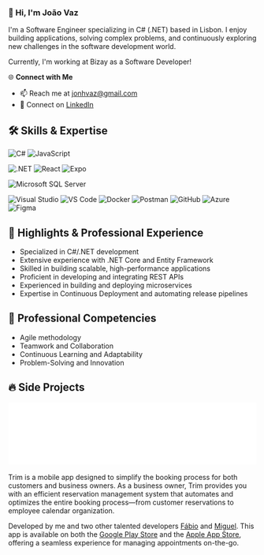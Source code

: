### **👋 Hi, I'm João Vaz**  

I'm a Software Engineer specializing in C# (.NET) based in Lisbon. I enjoy building applications, solving complex problems, and continuously exploring new challenges in the software development world.

Currently, I'm working at Bizay as a Software Developer!

🌐 **Connect with Me**  
- 📫 Reach me at [jonhvaz@gmail.com](mailto:jonhvaz@gmail.com)
- 🤝 Connect on [LinkedIn](https://www.linkedin.com/in/jo%C3%A3o-vaz-963794158/)



## 🛠️ **Skills & Expertise**  

![C#](https://img.shields.io/badge/C%23-informational?style=flat&logo=csharp&logoColor=white&color=512BD4) 
![JavaScript](https://img.shields.io/badge/JavaScript-informational?style=flat&logo=javascript&logoColor=black&color=F7DF1E) 

![.NET](https://img.shields.io/badge/.NET-informational?style=flat&logo=dotnet&logoColor=white&color=512BD4) 
![React](https://img.shields.io/badge/React-informational?style=flat&logo=react&logoColor=61DAFB&color=20232A) 
![Expo](https://img.shields.io/badge/Expo-informational?style=flat&logo=expo&logoColor=white&color=000020) 

![Microsoft SQL Server](https://img.shields.io/badge/Microsoft_SQL_Server-informational?style=flat&logo=microsoftsqlserver&logoColor=white&color=CC2927) 

![Visual Studio](https://img.shields.io/badge/Visual_Studio-informational?style=flat&logo=visualstudio&logoColor=white&color=5C2D91) 
![VS Code](https://img.shields.io/badge/VS_Code-informational?style=flat&logo=visualstudiocode&logoColor=white&color=0076c6) 
![Docker](https://img.shields.io/badge/Docker-informational?style=flat&logo=docker&logoColor=white&color=1c97ee) 
![Postman](https://img.shields.io/badge/Postman-informational?style=flat&logo=postman&logoColor=white&color=FF6C37) 
![GitHub](https://img.shields.io/badge/GitHub-informational?style=flat&logo=github&logoColor=white&color=171515) 
![Azure](https://img.shields.io/badge/Azure-informational?style=flat&logo=microsoftazure&logoColor=white&color=0089D6) 
![Figma](https://img.shields.io/badge/Figma-informational?style=flat&logo=figma&logoColor=white&color=2f3139) 

## 🚀 **Highlights & Professional Experience**  
- Specialized in C#/.NET development
- Extensive experience with .NET Core and Entity Framework
- Skilled in building scalable, high-performance applications
- Proficient in developing and integrating REST APIs 
- Experienced in building and deploying microservices 
- Expertise in Continuous Deployment and automating release pipelines

## 🌟 **Professional Competencies**  
- Agile methodology  
- Teamwork and Collaboration  
- Continuous Learning and Adaptability  
- Problem-Solving and Innovation  

## 🔥 **Side Projects**

![Trim](trim.svg)

Trim is a mobile app designed to simplify the booking process for both customers and business owners. As a business owner, Trim provides you with an efficient reservation management system that automates and optimizes the entire booking process—from customer reservations to employee calendar organization.

Developed by me and two other talented developers <a href="https://github.com/fabio3070" target="_blank">Fábio</a> and <a href="https://github.com/miguel876" target="_blank">Miguel</a>. This app is available on both the <a href="https://play.google.com/store/apps/details?id=com.trim.prototype" target="_blank">Google Play Store</a> and the <a href="https://apps.apple.com/us/app/trim/id6450324869" target="_blank">Apple App Store</a>, offering a seamless experience for managing appointments on-the-go.


